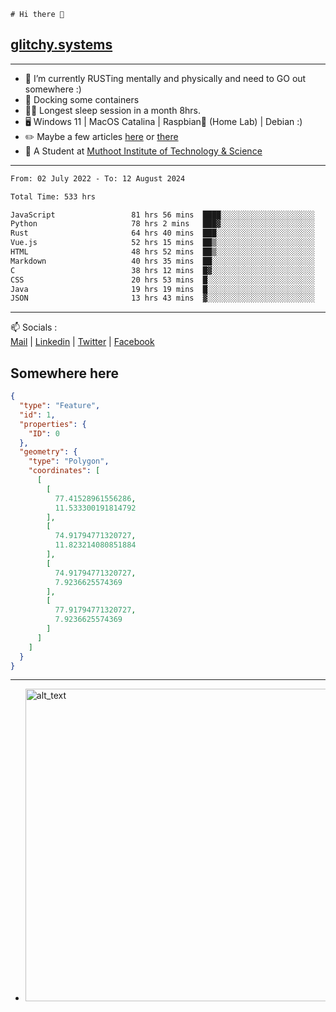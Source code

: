 ```
# Hi there 👋
```
## [glitchy.systems](https://glitchy.systems)
---

- 🌱 I’m currently RUSTing mentally and physically and need to GO out somewhere :)
- 🐋 Docking some containers
- 😶‍🌫️ Longest sleep session in a month 8hrs.
- 🖥️ Windows 11 | MacOS Catalina | Raspbian🥧 (Home Lab) | Debian :)
- ✏️ Maybe a few articles [here](https://medium.com/@advaithnarayanan8) or [there](https://medium.com/@advaithnarayanan8)
- 📑 A Student at [Muthoot Institute of Technology & Science](https://mgmits.ac.in/)



---

<!--START_SECTION:waka-->

```txt
From: 02 July 2022 - To: 12 August 2024

Total Time: 533 hrs

JavaScript                 81 hrs 56 mins  ████░░░░░░░░░░░░░░░░░░░░░   15.37 %
Python                     78 hrs 2 mins   ███▓░░░░░░░░░░░░░░░░░░░░░   14.64 %
Rust                       64 hrs 40 mins  ███░░░░░░░░░░░░░░░░░░░░░░   12.13 %
Vue.js                     52 hrs 15 mins  ██▒░░░░░░░░░░░░░░░░░░░░░░   09.80 %
HTML                       48 hrs 52 mins  ██▒░░░░░░░░░░░░░░░░░░░░░░   09.17 %
Markdown                   40 hrs 35 mins  ██░░░░░░░░░░░░░░░░░░░░░░░   07.62 %
C                          38 hrs 12 mins  █▓░░░░░░░░░░░░░░░░░░░░░░░   07.17 %
CSS                        20 hrs 53 mins  █░░░░░░░░░░░░░░░░░░░░░░░░   03.92 %
Java                       19 hrs 19 mins  █░░░░░░░░░░░░░░░░░░░░░░░░   03.62 %
JSON                       13 hrs 43 mins  ▓░░░░░░░░░░░░░░░░░░░░░░░░   02.58 %
```

<!--END_SECTION:waka-->

---

📫 Socials :<br>
[Mail](mailto:advaith@glitchy.systems) | [Linkedin](https://www.linkedin.com/in/advaith-narayanan-a72152214/) | [Twitter](https://twitter.com/advaithnarayan) | [Facebook](https://screenmessage.com/qinq)

## Somewhere here

```geojson
{
  "type": "Feature",
  "id": 1,
  "properties": {
    "ID": 0
  },
  "geometry": {
    "type": "Polygon",
    "coordinates": [
      [
        [
          77.41528961556286,
          11.533300191814792
        ],
        [
          74.91794771320727,
          11.823214080851884
        ],
        [
          74.91794771320727,
          7.9236625574369
        ],
        [
          77.91794771320727,
          7.9236625574369
        ]
      ]
    ]
  }
}
```


--- 
- [<img alt="alt_text" width="500px" src="https://valid.x86.fr/cache/banner/xv24bv-6.png" />](https://valid.x86.fr/xv24bv)


